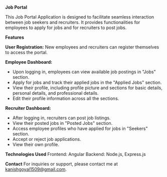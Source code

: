 **Job Portal**

This Job Portal Application is designed to facilitate seamless interaction between job seekers and recruiters. It provides functionalities for employees to apply for jobs and for recruiters to post jobs.

**Features**

**User Registration:**
New employees and recruiters can register themselves to access the portal.

**Employee Dashboard:**
* Upon logging in, employees can view available job postings in "Jobs" section.
* Apply for jobs and track their applied jobs in the "Applied Jobs" section.
* View their profile, including profile picture and sections for basic details, personal details, and professional details.
* Edit their profile information across all the sections.

**Recruiter Dashboard:**
* After logging in, recruiters can post job listings.
* View their posted jobs in "Posted Jobs" section.
* Access employee profiles who have applied for jobs in "Seekers" section.
* Accept or reject job applications.
* View their own profile.

**Technologies Used**
Frontend: Angular
Backend: Node.js, Express.js

**Contact**
For inquiries or support, please contact me at kanishgoyal1509@gmail.com.
